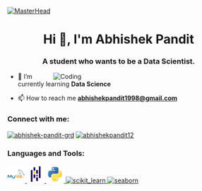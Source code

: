[![MasterHead](https://www.shutterstock.com/image-vector/data-science-banner-web-icon-260nw-1567366987.jpg)](https://rishavchanda.io)
<h1 align="center">Hi 👋, I'm Abhishek Pandit</h1>
<h3 align="center">A student who wants to be a Data Scientist.</h3>
<img align="right" alt="Coding" width="400" src="https://chools.in/wp-content/uploads/data-science-2-1.gif">

- 🌱 I’m currently learning **Data Science**

- 📫 How to reach me **abhishekpandit1998@gmail.com**

<h3 align="left">Connect with me:</h3>
<p align="left">
<a href="https://linkedin.com/in/abhishek-pandit-grd" target="blank"><img align="center" src="https://raw.githubusercontent.com/rahuldkjain/github-profile-readme-generator/master/src/images/icons/Social/linked-in-alt.svg" alt="abhishek-pandit-grd" height="30" width="40" /></a>
<a href="https://www.hackerrank.com/abhishekpandit12" target="blank"><img align="center" src="https://raw.githubusercontent.com/rahuldkjain/github-profile-readme-generator/master/src/images/icons/Social/hackerrank.svg" alt="abhishekpandit12" height="30" width="40" /></a>
</p>

<h3 align="left">Languages and Tools:</h3>
<p align="left"> <a href="https://www.mysql.com/" target="_blank" rel="noreferrer"> <img src="https://raw.githubusercontent.com/devicons/devicon/master/icons/mysql/mysql-original-wordmark.svg" alt="mysql" width="40" height="40"/> </a> <a href="https://pandas.pydata.org/" target="_blank" rel="noreferrer"> <img src="https://raw.githubusercontent.com/devicons/devicon/2ae2a900d2f041da66e950e4d48052658d850630/icons/pandas/pandas-original.svg" alt="pandas" width="40" height="40"/> </a> <a href="https://www.python.org" target="_blank" rel="noreferrer"> <img src="https://raw.githubusercontent.com/devicons/devicon/master/icons/python/python-original.svg" alt="python" width="40" height="40"/> </a> <a href="https://scikit-learn.org/" target="_blank" rel="noreferrer"> <img src="https://upload.wikimedia.org/wikipedia/commons/0/05/Scikit_learn_logo_small.svg" alt="scikit_learn" width="40" height="40"/> </a> <a href="https://seaborn.pydata.org/" target="_blank" rel="noreferrer"> <img src="https://seaborn.pydata.org/_images/logo-mark-lightbg.svg" alt="seaborn" width="40" height="40"/> </a> </p>
